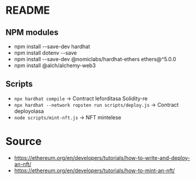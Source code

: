 # README

## NPM modules
* npm install --save-dev hardhat
* npm install dotenv --save
* npm install --save-dev @nomiclabs/hardhat-ethers ethers@^5.0.0
* npm install @alch/alchemy-web3

## Scripts
* ```npx hardhat compile``` -> Contract leforditasa Solidity-re
* ```npx hardhat --network ropsten run scripts/deploy.js``` -> Contract deployolasa
* ```node scripts/mint-nft.js``` -> NFT mintelese

# Source
* https://ethereum.org/en/developers/tutorials/how-to-write-and-deploy-an-nft/
* https://ethereum.org/en/developers/tutorials/how-to-mint-an-nft/